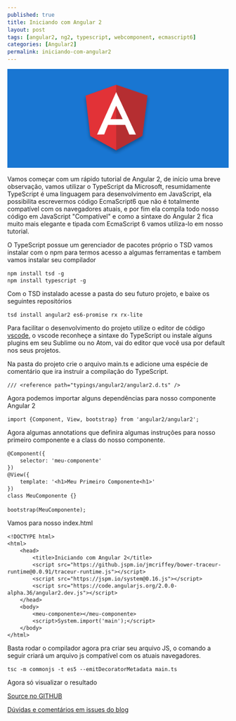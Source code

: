```yaml
---
published: true
title: Iniciando com Angular 2
layout: post
tags: [angular2, ng2, typescript, webcomponent, ecmascript6]
categories: [Angular2]
permalink: iniciando-com-angular2
---
```

![Iniciando com Angular 2](/public/image/01-iniciando-com-angular2.png)

Vamos começar com um rápido tutorial de Angular 2, de início uma breve observação, vamos utilizar o TypeScript da Microsoft, resumidamente TypeScript é uma linguagem para desenvolvimento em JavaScript, ela possibilita escrevermos código EcmaScript6 que não é totalmente compatível com os navegadores atuais, e por fim ela compila todo nosso código em JavaScript "Compatível" e como a sintaxe do Angular 2 fica muito mais elegante e tipada com EcmaScript 6 vamos utiliza-lo em nosso tutorial.

O TypeScript possue um gerenciador de pacotes próprio o TSD vamos instalar com o npm para termos acesso a algumas ferramentas e tambem vamos instalar seu compilador

    npm install tsd -g
    npm install typescript -g

Com o TSD instalado acesse a pasta do seu futuro projeto, e baixe os seguintes repositórios

    tsd install angular2 es6-promise rx rx-lite

Para facilitar o desenvolvimento do projeto utilize o editor de código [vscode](https://www.visualstudio.com/en-us/products/code-vs.aspx), o vscode reconheçe a sintaxe do TypeScript ou instale alguns plugins em seu Sublime ou no Atom, vai do editor que você usa por default nos seus projetos.

Na pasta do projeto crie o arquivo main.ts e adicione uma espécie de comentário que ira instruir a compilação do TypeScript.

    /// <reference path="typings/angular2/angular2.d.ts" />

Agora podemos importar alguns dependências para nosso componente Angular 2

    import {Component, View, bootstrap} from 'angular2/angular2';

Agora algumas annotations que definira algumas instruções para nosso primeiro componente e a class do nosso componente.

    @Component({
        selector: 'meu-componente'
    })
    @View({
        template: '<h1>Meu Primeiro Componente<h1>'
    })
    class MeuComponente {}

    bootstrap(MeuComponente);

Vamos para nosso index.html

    <!DOCTYPE html>
    <html>
        <head>
            <title>Iniciando com Angular 2</title>
            <script src="https://github.jspm.io/jmcriffey/bower-traceur-runtime@0.0.91/traceur-runtime.js"></script>
            <script src="https://jspm.io/system@0.16.js"></script>
            <script src="https://code.angularjs.org/2.0.0-alpha.36/angular2.dev.js"></script>
        </head>
        <body>
            <meu-componente></meu-componente>
            <script>System.import('main');</script>
        </body>
    </html>

Basta rodar o compilador agora pra criar seu arquivo JS, o comando a seguir criará um arquivo js compatível com os atuais navegadores.

    tsc -m commonjs -t es5 --emitDecoratorMetadata main.ts

Agora só visualizar o resultado

[Source no GITHUB](https://github.com/jhonmike/blog-iniciando-com-angular2)

[Dúvidas e comentários em issues do blog](https://github.com/jhonmike/jhonmike.github.io/issues)
